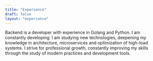 ```yaml
---
title: "Experience"
draft: false
layout: "experience"
---
```


Backend is a developer with experience in Golang and Python. I am constantly developing: I am studying new technologies, deepening my knowledge in architecture, microservices and optimization of high-load systems. I strive for professional growth, constantly improving my skills through the study of modern practices and development tools.
